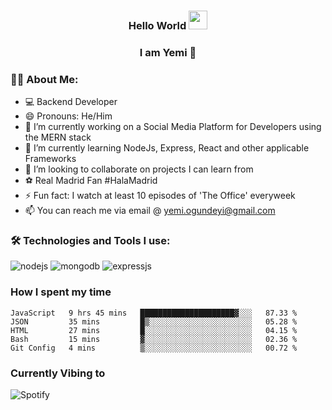 ### <h3 align="center"> Hello World <img src="https://user-images.githubusercontent.com/42378118/110234147-e3259600-7f4e-11eb-95be-0c4047144dea.gif" width="30"></h2>
<h3 align="center"> I am Yemi 🐻 </h2>

### 🧔‍♂️ About Me:
- 💻 Backend Developer
- 😄 Pronouns: He/Him
- 🔭 I’m currently working on a Social Media Platform for Developers using the MERN stack
- 🌱 I’m currently learning NodeJs, Express, React and other applicable Frameworks
- 👯 I’m looking to collaborate on projects I can learn from
- ⚽ Real Madrid Fan #HalaMadrid
- ⚡ Fun fact: I watch at least 10 episodes of 'The Office' everyweek
- 📫 You can reach me via email @ yemi.ogundeyi@gmail.com


### :hammer_and_wrench: Technologies and Tools I use:
<p align = "left"/>
<img alt="nodejs" src="https://img.shields.io/badge/Node.js-43853D?style=for-the-badge&logo=node.js&logoColor=white"/>
<img alt="mongodb" src="https://img.shields.io/badge/MongoDB-4EA94B?style=for-the-badge&logo=mongodb&logoColor=white"/>
<img alt =expressjs src= "https://img.shields.io/badge/Express.js-404D59?style=for-the-badge"/>

### How I spent my time
<!--START_SECTION:waka-->
```text
JavaScript   9 hrs 45 mins   █████████████████████▓░░░   87.33 % 
JSON         35 mins         █▒░░░░░░░░░░░░░░░░░░░░░░░   05.28 % 
HTML         27 mins         █░░░░░░░░░░░░░░░░░░░░░░░░   04.15 % 
Bash         15 mins         ▓░░░░░░░░░░░░░░░░░░░░░░░░   02.36 % 
Git Config   4 mins          ▒░░░░░░░░░░░░░░░░░░░░░░░░   00.72 % 
```
<!--END_SECTION:waka-->
### Currently Vibing to
![Spotify](https://spotify-github-readme.vercel.app/api/spotify)
